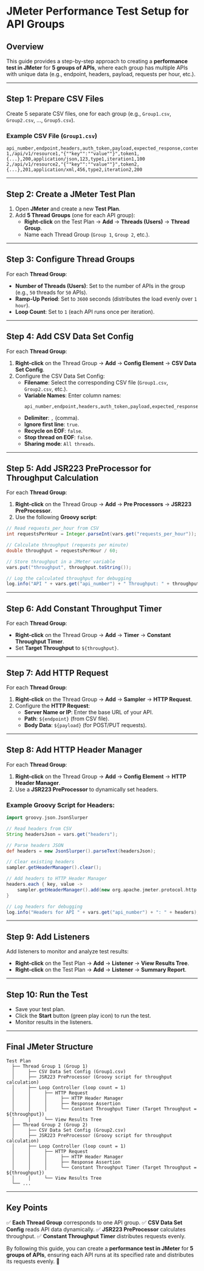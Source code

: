 # JMeter Performance Test Setup for API Groups

## Overview
This guide provides a step-by-step approach to creating a **performance test in JMeter** for **5 groups of APIs**, where each group has multiple APIs with unique data (e.g., endpoint, headers, payload, requests per hour, etc.).

---

## Step 1: Prepare CSV Files
Create 5 separate CSV files, one for each group (e.g., `Group1.csv`, `Group2.csv`, ..., `Group5.csv`).

### Example CSV File (`Group1.csv`)
```csv
api_number,endpoint,headers,auth_token,payload,expected_response,content_type,correlation_id,end_type,end_iteration,requests_per_hour
1,/api/v1/resource1,"{""key"":""value""}",token1,{...},200,application/json,123,type1,iteration1,100
2,/api/v1/resource2,"{""key"":""value""}",token2,{...},201,application/xml,456,type2,iteration2,200
```

---

## Step 2: Create a JMeter Test Plan
1. Open **JMeter** and create a new **Test Plan**.
2. Add **5 Thread Groups** (one for each API group):
   - **Right-click** on the Test Plan → **Add** → **Threads (Users)** → **Thread Group**.
   - Name each Thread Group (`Group 1`, `Group 2`, etc.).

---

## Step 3: Configure Thread Groups
For each **Thread Group**:
- **Number of Threads (Users)**: Set to the number of APIs in the group (e.g., `50` threads for `50` APIs).
- **Ramp-Up Period**: Set to `3600` seconds (distributes the load evenly over `1 hour`).
- **Loop Count**: Set to `1` (each API runs once per iteration).

---

## Step 4: Add CSV Data Set Config
For each **Thread Group**:
1. **Right-click** on the Thread Group → **Add** → **Config Element** → **CSV Data Set Config**.
2. Configure the CSV Data Set Config:
   - **Filename**: Select the corresponding CSV file (`Group1.csv`, `Group2.csv`, etc.).
   - **Variable Names**: Enter column names:
     ```
     api_number,endpoint,headers,auth_token,payload,expected_response,content_type,correlation_id,end_type,end_iteration,requests_per_hour
     ```
   - **Delimiter**: `,` (comma).
   - **Ignore first line**: `true`.
   - **Recycle on EOF**: `false`.
   - **Stop thread on EOF**: `false`.
   - **Sharing mode**: `All threads`.

---

## Step 5: Add JSR223 PreProcessor for Throughput Calculation
For each **Thread Group**:
1. **Right-click** on the Thread Group → **Add** → **Pre Processors** → **JSR223 PreProcessor**.
2. Use the following **Groovy script**:

```groovy
// Read requests_per_hour from CSV
int requestsPerHour = Integer.parseInt(vars.get("requests_per_hour"));

// Calculate throughput (requests per minute)
double throughput = requestsPerHour / 60;

// Store throughput in a JMeter variable
vars.put("throughput", throughput.toString());

// Log the calculated throughput for debugging
log.info("API " + vars.get("api_number") + " Throughput: " + throughput + " requests per minute");
```

---

## Step 6: Add Constant Throughput Timer
For each **Thread Group**:
- **Right-click** on the Thread Group → **Add** → **Timer** → **Constant Throughput Timer**.
- Set **Target Throughput** to `${throughput}`.

---

## Step 7: Add HTTP Request
For each **Thread Group**:
1. **Right-click** on the Thread Group → **Add** → **Sampler** → **HTTP Request**.
2. Configure the **HTTP Request**:
   - **Server Name or IP**: Enter the base URL of your API.
   - **Path**: `${endpoint}` (from CSV file).
   - **Body Data**: `${payload}` (for POST/PUT requests).

---

## Step 8: Add HTTP Header Manager
For each **Thread Group**:
1. **Right-click** on the Thread Group → **Add** → **Config Element** → **HTTP Header Manager**.
2. Use a **JSR223 PreProcessor** to dynamically set headers.

### Example Groovy Script for Headers:
```groovy
import groovy.json.JsonSlurper

// Read headers from CSV
String headersJson = vars.get("headers");

// Parse headers JSON
def headers = new JsonSlurper().parseText(headersJson);

// Clear existing headers
sampler.getHeaderManager().clear();

// Add headers to HTTP Header Manager
headers.each { key, value ->
    sampler.getHeaderManager().add(new org.apache.jmeter.protocol.http.control.Header(key, value));
}

// Log headers for debugging
log.info("Headers for API " + vars.get("api_number") + ": " + headers);
```

---

## Step 9: Add Listeners
Add listeners to monitor and analyze test results:
- **Right-click** on the Test Plan → **Add** → **Listener** → **View Results Tree**.
- **Right-click** on the Test Plan → **Add** → **Listener** → **Summary Report**.

---

## Step 10: Run the Test
- Save your test plan.
- Click the **Start** button (green play icon) to run the test.
- Monitor results in the listeners.

---

## Final JMeter Structure
```
Test Plan
  ├── Thread Group 1 (Group 1)
  │     ├── CSV Data Set Config (Group1.csv)
  │     ├── JSR223 PreProcessor (Groovy script for throughput calculation)
  │     ├── Loop Controller (loop count = 1)
  │     │     ├── HTTP Request
  │     │     │     ├── HTTP Header Manager
  │     │     │     ├── Response Assertion
  │     │     │     └── Constant Throughput Timer (Target Throughput = ${throughput})
  │     │     └── View Results Tree
  ├── Thread Group 2 (Group 2)
  │     ├── CSV Data Set Config (Group2.csv)
  │     ├── JSR223 PreProcessor (Groovy script for throughput calculation)
  │     ├── Loop Controller (loop count = 1)
  │     │     ├── HTTP Request
  │     │     │     ├── HTTP Header Manager
  │     │     │     ├── Response Assertion
  │     │     │     └── Constant Throughput Timer (Target Throughput = ${throughput})
  │     │     └── View Results Tree
  └── ...
```

---

## Key Points
✅ **Each Thread Group** corresponds to one API group.
✅ **CSV Data Set Config** reads API data dynamically.
✅ **JSR223 PreProcessor** calculates throughput.
✅ **Constant Throughput Timer** distributes requests evenly.

By following this guide, you can create a **performance test in JMeter** for **5 groups of APIs**, ensuring each API runs at its specified rate and distributes its requests evenly. 🚀


